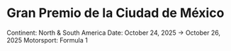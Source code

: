 # Gran Premio de la Ciudad de México

Continent: North & South America
Date: October 24, 2025 → October 26, 2025
Motorsport: Formula 1